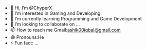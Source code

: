 - 👋 Hi, I’m @ChyperX
- 👀 I’m interested in Gaming and Developing
- 🌱 I’m currently learning Programming and Game Development
- 💞️ I’m looking to collaborate on ...
- 📫 How to reach me Gmail:ashik00iqbal@gmail.com
- 😄 Pronouns:He
- ⚡ Fun fact: ...

<!---
ChyperX/ChyperX is a ✨ special ✨ repository because its `README.md` (this file) appears on your GitHub profile.
You can click the Preview link to take a look at your changes.
--->
